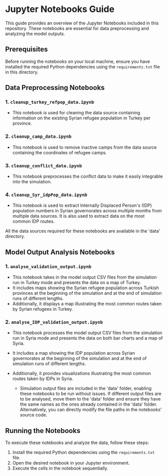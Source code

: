 # Jupyter Notebooks Guide

This guide provides an overview of the Jupyter Notebooks included in this repository. These notebooks are essential for data preprocessing and analyzing the model outputs.

## Prerequisites

Before running the notebooks on your local machine, ensure you have installed the required Python dependencies using the `requirements.txt` file in this directory.

## Data Preprocessing Notebooks

### 1. `cleanup_turkey_refpop_data.ipynb`
- This notebook is used for cleaning the data source containing information on the existing Syrian refugee population in Turkey per province.

### 2. `cleanup_camp_data.ipynb`
- This notebook is used to remove inactive camps from the data source containing the coordinates of refugee camps.

### 3. `cleanup_conflict_data.ipynb`
- This notebook preprocesses the conflict data to make it easily integrable into the simulation.

### 4. `cleanup_Syr_idpPop_data.ipynb`
- This notebook is used to extract Internally Displaced Person's (IDP) population numbers in Syrian governorates across multiple months from multiple data sources. It is also used to extract data on the most common IDP routes.

All the data sources required for these notebooks are available in the 'data' directory.

## Model Output Analysis Notebooks

### 1. `analyse_validation_output.ipynb`
- This notebook takes in the model output CSV files from the simulation run in Turkey mode and presents the data on a map of Turkey.
- It includes maps showing the Syrian refugee population across Turkish provinces at the beginning of the simulation and at the end of simulation runs of different lengths.
- Additionally, it displays a map illustrating the most common routes taken by Syrian refugees in Turkey.

### 2. `analyse_IDP_validation_output.ipynb`
- This notebook processes the model output CSV files from the simulation run in Syria mode and presents the data on both bar charts and a map of Syria.
- It includes a map showing the IDP population across Syrian governorates at the beginning of the simulation and at the end of simulation runs of different lengths.
- Additionally, it provides visualizations illustrating the most common routes taken by IDPs in Syria.

  - Simulation output files are included in the 'data' folder, enabling these notebooks to be run without issues.
  If different output files are to be analysed, move them to the 'data' folder and ensure they have the same names as the ones already contained
  in the 'data' folder. Alternatively, you can directly modify the file paths in the notebooks' source code.



## Running the Notebooks

To execute these notebooks and analyze the data, follow these steps:

1. Install the required Python dependencies using the `requirements.txt` file.
2. Open the desired notebook in your Jupyter environment.
3. Execute the cells in the notebook sequentially.


